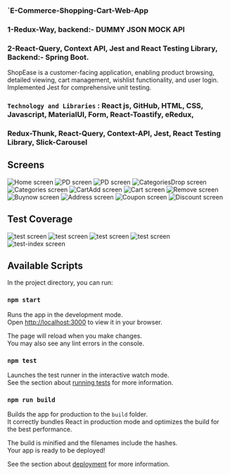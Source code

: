 ### `E-Commerce-Shopping-Cart-Web-App
###                                 1-Redux-Way, backend:- DUMMY JSON MOCK API
###                                 2-React-Query, Context API, Jest and React Testing Library, Backend:- Spring Boot.

ShopEase is a customer-facing application, enabling product browsing, detailed viewing, cart management, wishlist functionality, and user login. Implemented Jest for comprehensive unit testing. 

### `Technology and Libraries` : React js, GitHub, HTML, CSS, Javascript, MaterialUI, Form, React-Toastify, eRedux,
###                              Redux-Thunk, React-Query, Context-API, Jest, React Testing Library, Slick-Carousel

## Screens
 ![Home screen](output-Screens/Home.png "Home screen") 
 ![PD screen](output-Screens/ProductDetail.png "ProductDetail screen")
 ![PD screen](output-Screens/ProductDetails.png "ProductDetails screen")
 ![CategoriesDrop screen](output-Screens/CategoriesDrop.png "CategoriesDrop screen")
 ![Categories screen](output-Screens/Categories.png "Categories screen")
 ![CartAdd screen](output-Screens/CartAdded.png "CartAdded screen")
 ![Cart screen](output-Screens/Cart.png "Cart screen")
 ![Remove screen](output-Screens/RemovedFromCart.png "RemovedFromCart screen")
 ![Buynow screen](output-Screens/Buynow.png "Buynow screen")
 ![Address screen](output-Screens/Address.png "Address screen")
 ![Coupon screen](output-Screens/Coupon.png "Coupon screen")
 ![Discount screen](output-Screens/DiscountCoupn.png "DiscountCoupon screen")

 ## Test Coverage 
 ![test screen](Test-Coverage-Png/src-comp-util.png "test-src-util screen")
 ![test screen](Test-Coverage-Png/src-comp-Test-1.png "Test-src-comp screen")
 ![test screen](Test-Coverage-Png/src-comp-Test-2.png "Test-src-comp screen")
 ![test screen](Test-Coverage-Png/src-comp-Test-3.png "Test-src-comp screen")
 ![test-index screen](Test-Coverage-Png/index.png "index screen")

## Available Scripts

In the project directory, you can run:

### `npm start`

Runs the app in the development mode.\
Open [http://localhost:3000](http://localhost:3000) to view it in your browser.

The page will reload when you make changes.\
You may also see any lint errors in the console.

### `npm test`

Launches the test runner in the interactive watch mode.\
See the section about [running tests](https://facebook.github.io/create-react-app/docs/running-tests) for more information.

### `npm run build`

Builds the app for production to the `build` folder.\
It correctly bundles React in production mode and optimizes the build for the best performance.

The build is minified and the filenames include the hashes.\
Your app is ready to be deployed!

See the section about [deployment](https://facebook.github.io/create-react-app/docs/deployment) for more information.
